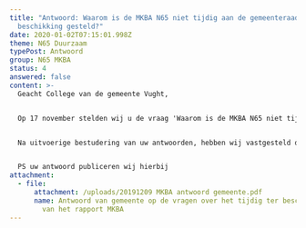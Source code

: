 ```yaml
---
title: "Antwoord: Waarom is de MKBA N65 niet tijdig aan de gemeenteraad ter
  beschikking gesteld?"
date: 2020-01-02T07:15:01.998Z
theme: N65 Duurzaam
typePost: Antwoord
group: N65 MKBA
status: 4
answered: false
content: >-
  Geacht College van de gemeente Vught, 


  Op 17 november stelden wij u de vraag 'Waarom is de MKBA N65 niet tijdig aan de gemeenteraad ter beschikking gesteld?’ Op 6 December ontvingen wij uw antwoord (kenmerk  RI/BE/Z19-218375/UIT/19-337601). 


  Na uitvoerige bestudering van uw antwoorden, hebben wij vastgesteld dat onze vragen onvoldoende zijn beantwoord. U wekt de indruk een antwoord te geven, terwijl dat niet zo is. Dat beoordelen wij als onvoldoende. Om deze redenen wijzen wij uw antwoord af en stellen wij de vragen opnieuw.


  PS uw antwoord publiceren wij hierbij
attachment:
  - file:
      attachment: /uploads/20191209 MKBA antwoord gemeente.pdf
      name: Antwoord van gemeente op de vragen over het tijdig ter beschikking stellen
        van het rapport MKBA
---
```

